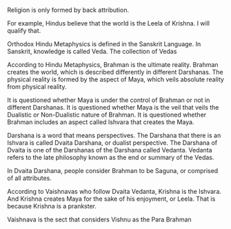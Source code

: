 Religion is only formed by back attribution.

For example, Hindus believe that the world is the Leela of Krishna.
I will qualify that.

Orthodox Hindu Metaphysics is defined in the Sanskrit Language.
In Sanskrit, knowledge is called Veda.
The collection of Vedas 

According to Hindu Metaphysics, Brahman is the ultimate reality.
Brahman creates the world, which is described differently in different Darshanas.
The physical reality is formed by the aspect of Maya, which veils absolute reality from physical reality.

It is questioned whether Maya is under the control of Brahman or not in different Darshanas.
It is questioned whether Maya is the veil that veils the Dualistic or Non-Dualistic nature of Brahman.
It is questioned whether Brahman includes an aspect called Ishvara that creates the Maya.


Darshana is a word that means perspectives.
The Darshana that there is an Ishvara is called Dvaita Darshana, or dualist perspective.
The Darshana of Dvaita is one of the Darshanas of the Darshana called Vedanta.
Vedanta refers to the late philosophy known as the end or summary of the Vedas.

In Dvaita Darshana, people consider Brahman to be Saguna, or comprised of all attributes.


According to Vaishnavas who follow Dvaita Vedanta, Krishna is the Ishvara.
And Krishna creates Maya for the sake of his enjoyment, or Leela.
That is because Krishna is a prankster.

Vaishnava is the sect that considers Vishnu as the Para Brahman